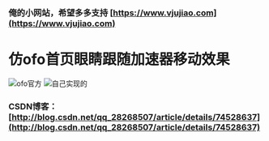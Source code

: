 ### 俺的小网站，希望多多支持 [https://www.vjujiao.com](https://www.vjujiao.com)

# 仿ofo首页眼睛跟随加速器移动效果


![ofo官方](https://github.com/andmizi/ofo_eye/blob/master/screen/ofo.gif)    ![自己实现的](https://github.com/andmizi/ofo_eye/blob/master/screen/ofo_eye.gif)

### CSDN博客： [http://blog.csdn.net/qq_28268507/article/details/74528637](http://blog.csdn.net/qq_28268507/article/details/74528637)

